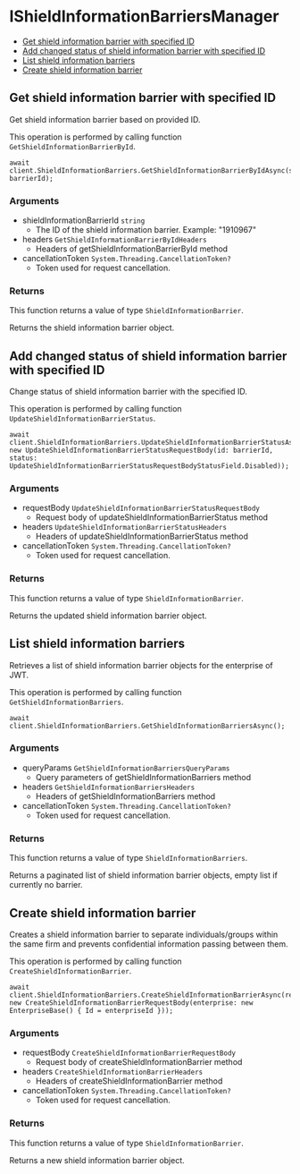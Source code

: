 # IShieldInformationBarriersManager


- [Get shield information barrier with specified ID](#get-shield-information-barrier-with-specified-id)
- [Add changed status of shield information barrier with specified ID](#add-changed-status-of-shield-information-barrier-with-specified-id)
- [List shield information barriers](#list-shield-information-barriers)
- [Create shield information barrier](#create-shield-information-barrier)

## Get shield information barrier with specified ID

Get shield information barrier based on provided ID.

This operation is performed by calling function `GetShieldInformationBarrierById`.



```
await client.ShieldInformationBarriers.GetShieldInformationBarrierByIdAsync(shieldInformationBarrierId: barrierId);
```

### Arguments

- shieldInformationBarrierId `string`
  - The ID of the shield information barrier. Example: "1910967"
- headers `GetShieldInformationBarrierByIdHeaders`
  - Headers of getShieldInformationBarrierById method
- cancellationToken `System.Threading.CancellationToken?`
  - Token used for request cancellation.


### Returns

This function returns a value of type `ShieldInformationBarrier`.

Returns the shield information barrier object.


## Add changed status of shield information barrier with specified ID

Change status of shield information barrier with the specified ID.

This operation is performed by calling function `UpdateShieldInformationBarrierStatus`.



```
await client.ShieldInformationBarriers.UpdateShieldInformationBarrierStatusAsync(requestBody: new UpdateShieldInformationBarrierStatusRequestBody(id: barrierId, status: UpdateShieldInformationBarrierStatusRequestBodyStatusField.Disabled));
```

### Arguments

- requestBody `UpdateShieldInformationBarrierStatusRequestBody`
  - Request body of updateShieldInformationBarrierStatus method
- headers `UpdateShieldInformationBarrierStatusHeaders`
  - Headers of updateShieldInformationBarrierStatus method
- cancellationToken `System.Threading.CancellationToken?`
  - Token used for request cancellation.


### Returns

This function returns a value of type `ShieldInformationBarrier`.

Returns the updated shield information barrier object.


## List shield information barriers

Retrieves a list of shield information barrier objects
for the enterprise of JWT.

This operation is performed by calling function `GetShieldInformationBarriers`.



```
await client.ShieldInformationBarriers.GetShieldInformationBarriersAsync();
```

### Arguments

- queryParams `GetShieldInformationBarriersQueryParams`
  - Query parameters of getShieldInformationBarriers method
- headers `GetShieldInformationBarriersHeaders`
  - Headers of getShieldInformationBarriers method
- cancellationToken `System.Threading.CancellationToken?`
  - Token used for request cancellation.


### Returns

This function returns a value of type `ShieldInformationBarriers`.

Returns a paginated list of
shield information barrier objects,
empty list if currently no barrier.


## Create shield information barrier

Creates a shield information barrier to
separate individuals/groups within the same
firm and prevents confidential information passing between them.

This operation is performed by calling function `CreateShieldInformationBarrier`.



```
await client.ShieldInformationBarriers.CreateShieldInformationBarrierAsync(requestBody: new CreateShieldInformationBarrierRequestBody(enterprise: new EnterpriseBase() { Id = enterpriseId }));
```

### Arguments

- requestBody `CreateShieldInformationBarrierRequestBody`
  - Request body of createShieldInformationBarrier method
- headers `CreateShieldInformationBarrierHeaders`
  - Headers of createShieldInformationBarrier method
- cancellationToken `System.Threading.CancellationToken?`
  - Token used for request cancellation.


### Returns

This function returns a value of type `ShieldInformationBarrier`.

Returns a new shield information barrier object.



